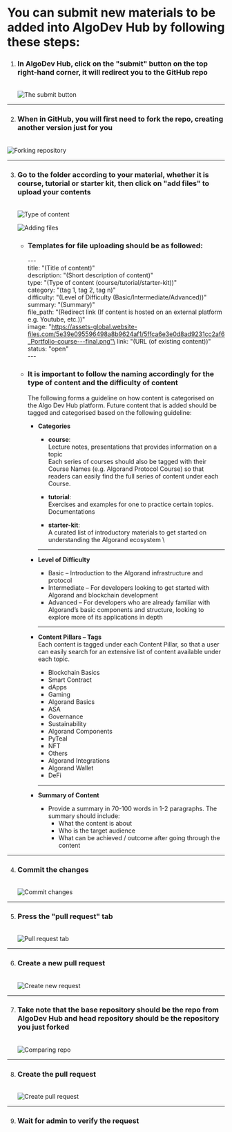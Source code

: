 # You can submit new materials to be added into AlgoDev Hub by following these steps:

1. ### In AlgoDev Hub, click on the **"submit"** button on the top right-hand corner, it will redirect you to the GitHub repo
    \
    ![The submit button](asset/submit-button.png)

---
2. ### When in GitHub, you will first need to fork the repo, creating another version just for you
\
    ![Forking repository](asset/forking-repo.png)

---
3. ### Go to the folder according to your material, whether it is course, tutorial or starter kit, then click on **"add files"** to upload your contents 
    \
    ![Type of content](asset/content-type.png)
    
    ![Adding files](asset/add-file.png)
   
   
    - ### Templates for file uploading should be as followed:
         \---\
         title: "(Title of content)"\
         description: "(Short description of content)"\
         type: "(Type of content (course/tutorial/starter-kit))"\
         category: "(tag 1, tag 2, tag n)"\
         difficulty: "(Level of Difficulty (Basic/Intermediate/Advanced))"\
         summary: "(Summary)"\
         file_path: "(Redirect link (If content is hosted on an external platform e.g. Youtube, etc.))"\
         image: "https://assets-global.website-files.com/5e39e095596498a8b9624af1/5ffca6e3e0d8ad9231cc2af6_Portfolio-course---final.png"\
         link: "(URL (of existing content))"\
         status: "open"\
         \---
     
    - ### **It is important to follow the naming accordingly for the type of content and the difficulty of content**
    
        The following forms a guideline on how content is categorised on the Algo Dev Hub platform. Future content that is added should be tagged and categorised based on the following guideline: 

        - **Categories**

            - **course**:\
                Lecture notes, presentations that provides information on a topic\
                Each series of courses should also be tagged with their Course Names (e.g. Algorand Protocol Course) so that readers can easily find the full series of content under each Course.  

            - **tutorial**:\
                Exercises and examples for one to practice certain topics.\
                Documentations  

            - **starter-kit**:\
                A curated list of introductory materials to get started on understanding the Algorand ecosystem \ 
            ---
 
        - **Level of Difficulty**
            - Basic – Introduction to the Algorand infrastructure and protocol 
            - Intermediate – For developers looking to get started with Algorand and blockchain development 
            - Advanced – For developers who are already familiar with Algorand’s basic components and structure, looking to explore more of its applications in depth 
            ---
 

        - **Content Pillars – Tags**\
            Each content is tagged under each Content Pillar, so that a user can easily search for an extensive list of content available under each topic.  
            - Blockchain Basics 
            - Smart Contract 
            - dApps 
            - Gaming 
            - Algorand Basics 
            - ASA 
            - Governance 
            - Sustainability 
            - Algorand Components 
            - PyTeal 
            - NFT 
            - Others 
            - Algorand Integrations 
            - Algorand Wallet 
            - DeFi 
            ---
        

        - **Summary of Content** 

            - Provide a summary in 70-100 words in 1-2 paragraphs. The summary should include:  
                - What the content is about  
                - Who is the target audience 
                - What can be achieved / outcome after going through the content 
                
---
4. ### Commit the changes
    \
    ![Commit changes](asset/commit-changes.png)

---
5. ### Press the **"pull request"** tab
    \
    ![Pull request tab](asset/pull-request.png)
    
---
6. ### Create a new pull request
    \
    ![Create new request](asset/create-new-request.png)

---
7. ### Take note that the base repository should be the repo from AlgoDev Hub and head repository should be the repository you just forked
    \
    ![Comparing repo](asset/comparing.png)

---
8. ### Create the pull request
    \
    ![Create pull request](asset/create-request.png)

---
9. ### Wait for admin to verify the request

